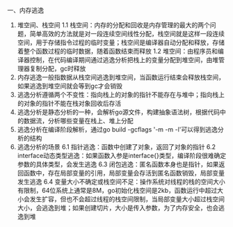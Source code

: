 一、内存逃逸
1. 堆空间、栈空间
1.1 栈空间：内存的分配和回收是内存管理的最大的两个问题，简单高效的方法就是对一段连续空间线性分配，栈空间就是这样一段连续空间，用于存储指令过程的临时变量；栈空间是编译器自动分配和释放，存储着整个函数过程的临时数据，随着函数结束而释放
1.2 堆空间：由程序员和编译器控制，在代码编译期间通过逃逸分析把栈上的变量分配到堆空间，由堆管理器复制分配，gc时释放
2. 内存逃逸一般指数据从栈空间逃逸到堆空间，当函数运行结束会释放栈空间，如果逃逸到堆空间就会等到gc才会销毁
3. 逃逸分析遵循两个不变性：指向栈上的对象的指针不能存在与堆中；指向栈上的对象的指针不能在栈对象回收后存活
4. 逃逸分析是静态分析的一种，会解析go源文件，构建抽象语法树，根据代码中的数据流，分析哪些变量在栈上、堆上分配
5. 逃逸分析在编译阶段解析，通过go build -gcflags '-m -m -l'可以得到逃逸分析的结构
6. 逃逸分析的场景
6.1 指针逃逸：函数中创建了对象，返回了对象的指针
6.2 interface动态类型逃逸：如果函数入参是interface{}类型，编译阶段很难确定参数的具体类型，会发生逃逸
6.3 闭包逃逸：匿名函数本身也是指针，如果返回函数中，存在局部变量的引用，局部变量会存活到匿名函数销毁，局部变量发生逃逸
6.4 变量大小不确定或栈空间不足：操作系统对线程的栈的空间大小有限制，64位系统上通常是8M，go初始化栈空间是2kb，函数运行中超过大小会发生扩容，但也不会超过线程的栈空间限制，当局部变量大小超过栈空间大小，会逃逸到堆；如果创建切片，大小是传入参数，为了内存安全，也会逃逸到堆